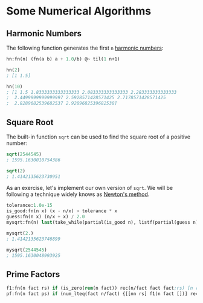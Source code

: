 # Some Numerical Algorithms

## Harmonic Numbers

The following function generates the first `n` [harmonic numbers](https://en.wikipedia.org/wiki/Harmonic_number):

```lisp
hn:fn(n) (fn(a b) a + 1.0/b) @~ til(1 n+1)

hn(2)
; [1 1.5]

hn(10)
; [1 1.5 1.8333333333333333 2.083333333333333 2.283333333333333
;  2.4499999999999997 2.5928571428571425 2.7178571428571425
;  2.8289682539682537 2.9289682539682538]
```

## Square Root

The built-in function `sqrt` can be used to find the square root of a positive number:

```lisp
sqrt(2544545)
; 1595.1630010754386

sqrt(2)
; 1.4142135623730951
```

As an exercise, let's implement our own version of `sqrt`.
We will be following a technique widely knows as [Newton's method](https://en.wikipedia.org/wiki/Newton%27s_method).


```lisp
tolerance:1.0e-15
is_good:fn(n x) (x - n/x) > tolerance * x
guess:fn(n x) (n/x + x) / 2.0
mysqrt:fn(n) last(take_while(partial(is_good n), listf(partial(guess n), n)))

mysqrt(2.)
; 1.4142135623746899

mysqrt(2544545)
; 1595.1630048993925
```

## Prime Factors

```lisp
f1:fn(n fact rs) if (is_zero(rem(n fact)) rec(n/fact fact fact;rs) [n rs])
pf:fn(n fact ps) if (num_lteq(fact n/fact) {[[nn rs] f1(n fact [])] rec(nn inc(fact) ps#rs)} ps)
```